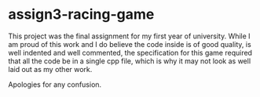# assign3-racing-game

This project was the final assignment for my first year of university. While I am proud of this work and I do believe the code inside is of good quality, is well indented and well commented, the specification for this game required that all the code be in a single cpp file, which is why it may not look as well laid out as my other work. 

Apologies for any confusion.
